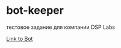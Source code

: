 # bot-keeper
тестовое задание для компании DSP Labs

[Link to Bot](https://t.me/keeper_audio_photo_dsp_labs_bot)
